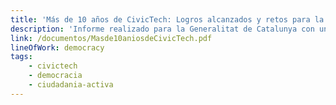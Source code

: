 ```yaml
---
title: 'Más de 10 años de CivicTech: Logros alcanzados y retos para la próxima década'
description: 'Informe realizado para la Generalitat de Catalunya con un enfoque en la participación ciudadana. En dicho informe encontrarás hallazgos del momento actual del sector, recomendaciones a los actores relevantes y entrevistas a organizaciones de España y América Latina sobre su futuro entre otras cosas.'
link: /documentos/Masde10aniosdeCivicTech.pdf
lineOfWork: democracy
tags:
    - civictech
    - democracia
    - ciudadania-activa
---
```

